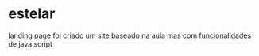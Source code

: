 # estelar
landing page
 foi criado um site baseado  na aula mas com funcionalidades de java script
 
